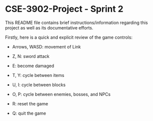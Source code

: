# CSE-3902-Project - Sprint 2

This README file contains brief instructions/information regarding this project as well as its documentative efforts.

Firstly, here is a quick and explicit review of the game controls:

- Arrows, WASD: movement of Link
- Z, N: sword attack
- E: become damaged

- T, Y: cycle between items
- U, I: cycle between blocks
- O, P: cycle between enemies, bosses, and NPCs

- R: reset the game
- Q: quit the game
